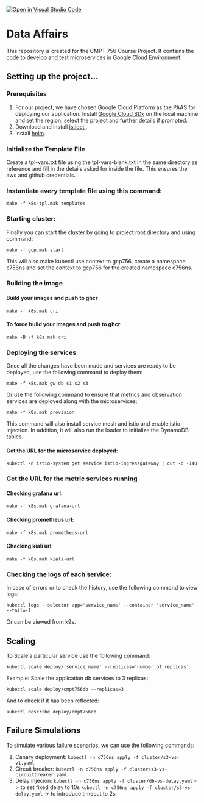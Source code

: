 [![Open in Visual Studio Code](https://classroom.github.com/assets/open-in-vscode-f059dc9a6f8d3a56e377f745f24479a46679e63a5d9fe6f495e02850cd0d8118.svg)](https://classroom.github.com/online_ide?assignment_repo_id=7091320&assignment_repo_type=AssignmentRepo)
# Data Affairs

This repository is created for the CMPT 756 Course Project. It contains the code to develop and test microservices in Google Cloud Environment. 

## Setting up the project...

### Prerequisites

1. For our project, we have chosen Google Cloud Platform as the PAAS for deploying our application. Install [Google Cloud SDk](https://cloud.google.com/sdk/docs/install) on the local machine and set the region, select the project and further details if prompted.
2. Download and install [istioctl](https://istio.io/latest/docs/setup/getting-started/#download).
3. Install [helm](https://helm.sh/docs/helm/helm_install/).

### Initialize the Template File

Create a tpl-vars.txt file using the tpl-vars-blank.txt in the same directory as reference and fill in the details asked for inside the file. This ensures the aws and github credentials. 


### Instantiate every template file using this command:

`make -f k8s-tpl.mak templates`

### Starting cluster:
Finally you can start the cluster by going to project root directory and using command:

`make -f gcp.mak start`

This will also make kubectl use context to gcp756, create a namespace c756ns and set the context to gcp756 for the created namespace c756ns.

### Building the image

#### Build your images and push to ghcr 

`make -f k8s.mak cri `
 
#### To force build your images and push to ghcr 

`make -B -f k8s.mak cri `


### Deploying the services

Once all the changes have been made and services are ready to be deployed, use the following command to deploy them:

`make -f k8s.mak gw db s1 s2 s3`

Or use the following command to ensure that metrics and observation services are deployed along with the microservices:

`make -f k8s.mak provision`  

This command will also install service mesh and istio and enable istio injection. In addition, it will also run the loader to initialize the DynamoDB tables.

#### Get the URL for the microservice deployed:

`kubectl -n istio-system get service istio-ingressgateway | cut -c -140`

### Get the URL for the metric services running

#### Checking grafana url: 

`make -f k8s.mak grafana-url `
 
#### Checking prometheus url: 

`make -f k8s.mak prometheus-url `

#### Checking kiali url: 

`make -f k8s.mak kiali-url` 
 
 
### Checking the logs of each service: 

In case of errors or to check the history, use the following command to view logs:

`kubectl logs --selector app='service_name' --container 'service_name' --tail=-1` 

Or can be viewed from k9s.


## Scaling

To Scale a particular service use the following command:

`kubectl scale deploy/'service_name' --replicas='number_of_replicas'`

Example: Scale the application db services to 3 replicas: 

`kubectl scale deploy/cmpt756db --replicas=3 `

And to check if it has been reflected: 

`kubectl describe deploy/cmpt756db `


## Failure Simulations

To simulate various failure scenarios, we can use the following commands:

1. Canary deployment:
`kubectl -n c756ns apply -f cluster/s3-vs-v1.yaml`
2. Circuit breaker:
`kubectl -n c756ns apply -f cluster/s3-vs-circuitbreaker.yaml`
3. Delay injecion:
`kubectl -n c756ns apply -f cluster/db-vs-delay.yaml` -> to set fixed delay to 10s
`kubectl -n c756ns apply -f cluster/s3-vs-delay.yaml` -> to introduce timeout to 2s

